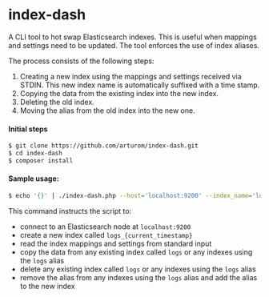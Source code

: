 # index-dash

A CLI tool to hot swap Elasticsearch indexes. This is useful when mappings and settings need to be updated. The tool enforces the use of index aliases.

The process consists of the following steps:
  1. Creating a new index using the mappings and settings received via STDIN. This new index name is automatically suffixed with a time stamp.
  2. Copying the data from the existing index into the new index.
  3. Deleting the old index.
  4. Moving the alias from the old index into the new one.

#### Initial steps
```bash
$ git clone https://github.com/arturom/index-dash.git
$ cd index-dash
$ composer install
```

#### Sample usage:
```bash
$ echo '{}' | ./index-dash.php --host='localhost:9200' --index_name='logs' --copy_data --delete_old --move_alias
```
This command instructs the script to:
  - connect to an Elasticsearch node at `localhost:9200`
  - create a new index called `logs_{current_timestamp}`
  - read the index mappings and settings from standard input
  - copy the data from any existing index called `logs` or any indexes using the `logs` alias
  - delete any existing index called `logs` or any indexes using the `logs` alias
  - remove the alias from any indexes using the `logs` alias and add the alias to the new index
